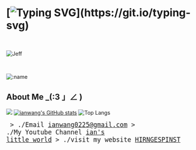 # [![Typing SVG](https://readme-typing-svg.herokuapp.com?font=Fira+Code&size=37&duration=4090&pause=800&color=FD7D36&random=false&width=700&height=60&lines=Hey%2C+what's+up!;ianwang0225;%EF%BC%A3heck+out+my+%EF%BC%B7ebsite+(*%C2%B4%E2%88%80%60)~%E2%99%A5)](https://git.io/typing-svg)
</br>

<p align="left"> <img src="https://i.imgur.com/HtBRfnF.jpeg" alt="Jeff" /> </p>
</br>

![:name](https://count.getloli.com/get/@ianwang0225?theme=gelbooru)

## About Me _(:3 」∠ ) 
<be>

![](https://github-profile-summary-cards.vercel.app/api/cards/profile-details?username=ianwang0225)
[![ianwang's GitHub stats](https://github-readme-stats.vercel.app/api?username=ianwang0225&show_icons=true&theme=gruvbox)](https://github.com/anuraghazra/github-readme-stats)
![Top Langs](https://github-readme-stats.vercel.app/api/top-langs/?username=ianwang0225&layout=compact&theme=gruvbox)

<big><pre>
&#62; ./Email
[ianwang0225@gmail.com](ianwang0225@gmail.com)
&#62; ./My Youtube Channel
[ian's little world](https://www.youtube.com/channel/UChDOJicsLU6zBG06MakoN2Q)
&#62; ./visit my website
[HIRNGESPINST](https://ianwang0225.github.io/)
</pre></big>



</br>




